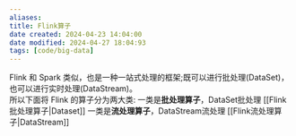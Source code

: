 ```yaml
---
aliases: 
title: Flink算子
date created: 2024-04-23 14:04:00
date modified: 2024-04-27 18:04:93
tags: [code/big-data]
---
```

Flink 和 Spark 类似，也是一种一站式处理的框架;既可以进行批处理(DataSet)， 也可以进行实时处理(DataStream)。  
所以下面将 Flink 的算子分为两大类:
一类是**批处理算子**，DataSet批处理 [[Flink批处理算子|Dataset]]
一类是**流处理算子**，DataStream流处理 [[Flink流处理算子|DataStream]]
